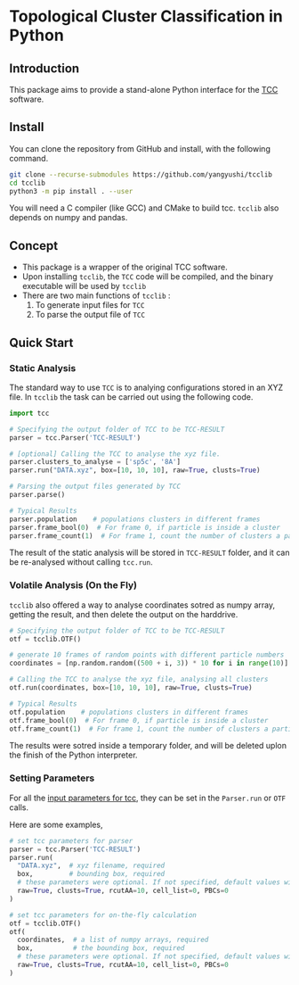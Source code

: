 # Topological Cluster Classification in Python


## Introduction

This package aims to provide a stand-alone Python interface for the [TCC](https://github.com/royallgroup/TCC) software.

## Install

You can clone the repository from GitHub and install, with the following command.

```sh
git clone --recurse-submodules https://github.com/yangyushi/tcclib
cd tcclib
python3 -m pip install . --user
```

You will need a C compiler (like GCC) and CMake to build tcc. `tcclib` also depends on numpy and pandas.

## Concept

- This package is a wrapper of the original TCC software.
- Upon installing `tcclib`, the `TCC` code will be compiled, and the binary executable will be used by `tcclib`
- There are two main functions of `tcclib` :
  1. To generate input files for `TCC`
  2. To parse the output file of `TCC`

## Quick Start

### Static Analysis

The standard way to use `TCC` is to analying configurations stored in an XYZ file. In `tcclib` the task can be carried out using the following code.

```python
import tcc

# Specifying the output folder of TCC to be TCC-RESULT
parser = tcc.Parser('TCC-RESULT')

# [optional] Calling the TCC to analyse the xyz file.
parser.clusters_to_analyse = ['sp5c', '8A']
parser.run("DATA.xyz", box=[10, 10, 10], raw=True, clusts=True)

# Parsing the output files generated by TCC
parser.parse()

# Typical Results
parser.population    # populations clusters in different frames
parser.frame_bool(0)  # For frame 0, if particle is inside a cluster
parser.frame_count(1)  # For frame 1, count the number of clusters a particle belongs to
```

The result of the static analysis will be stored in `TCC-RESULT` folder, and it can be re-analysed without calling `tcc.run`.

### Volatile Analysis (On the Fly)

`tcclib` also offered a way to analyse coordinates sotred as numpy array, getting the result, and then delete the output on the harddrive.

```python
# Specifying the output folder of TCC to be TCC-RESULT
otf = tcclib.OTF()

# generate 10 frames of random points with different particle numbers
coordinates = [np.random.random((500 + i, 3)) * 10 for i in range(10)]

# Calling the TCC to analyse the xyz file, analysing all clusters
otf.run(coordinates, box=[10, 10, 10], raw=True, clusts=True)

# Typical Results
otf.population    # populations clusters in different frames
otf.frame_bool(0)  # For frame 0, if particle is inside a cluster
otf.frame_count(1)  # For frame 1, count the number of clusters a particle belongs to
```

The results were sotred inside a temporary folder, and will be deleted uplon the finish of the Python interpreter.

### Setting Parameters

For all the [input parameters for tcc](https://royallgroup.github.io/TCC/html/tcc_input_parameters.html), they can be set in the `Parser.run` or `OTF` calls.

Here are some examples,

```python
# set tcc parameters for parser
parser = tcc.Parser('TCC-RESULT')
parser.run(
  "DATA.xyz",  # xyz filename, required
  box,         # bounding box, required
  # these parameters were optional. If not specified, default values will be used.
  raw=True, clusts=True, rcutAA=10, cell_list=0, PBCs=0
)

# set tcc parameters for on-the-fly calculation
otf = tcclib.OTF()
otf(
  coordinates,  # a list of numpy arrays, required
  box,          # the bounding box, required
  # these parameters were optional. If not specified, default values will be used.
  raw=True, clusts=True, rcutAA=10, cell_list=0, PBCs=0
)
```
